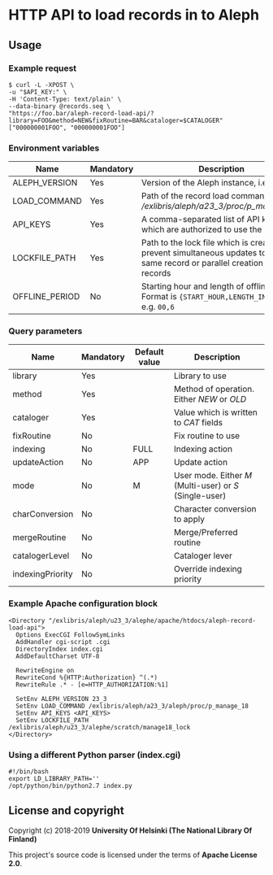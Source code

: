 # HTTP API to load records in to Aleph

## Usage
### Example request
```
$ curl -L -XPOST \
-u "$API_KEY:" \
-H 'Content-Type: text/plain' \
--data-binary @records.seq \
"https://foo.bar/aleph-record-load-api/?library=FOO&method=NEW&fixRoutine=BAR&cataloger=$CATALOGER"
["000000001FOO", "000000001FOO"]
```
### Environment variables
| Name           | Mandatory | Description                                                                                                                   |
|----------------|-----------|-------------------------------------------------------------------------------------------------------------------------------|
| ALEPH_VERSION  | Yes       | Version of the Aleph instance, i.e. *23_3*                                                                                    |
| LOAD_COMMAND   | Yes       | Path of the record load command, i.e. */exlibris/aleph/a23_3/proc/p_manage_18*                                                |
| API_KEYS       | Yes       | A comma-separated list of API keys which are authorized to use the API                                                        |
| LOCKFILE_PATH  | Yes       | Path to the lock file which is created to prevent simultaneous updates to the same record or parallel creation of new records |
| OFFLINE_PERIOD | No        | Starting hour and length of offline period. Format is `{START_HOUR,LENGTH_IN_HOURS}`, e.g. `00,6`                             |

### Query parameters
| Name             | Mandatory | Default value | Description                                             |
|------------------|-----------|---------------|---------------------------------------------------------|
| library          | Yes       |               | Library to use                                          |
| method           | Yes       |               | Method of operation. Either *NEW* or *OLD*              |
| cataloger        | Yes       |               | Value which is written to *CAT* fields                  |
| fixRoutine       | No        |               | Fix routine to use                                      |
| indexing         | No        | FULL          | Indexing action                                         |
| updateAction     | No        | APP           | Update action                                           |
| mode             | No        | M             | User mode. Either *M* (Multi-user) or *S* (Single-user) |
| charConversion   | No        |               | Character conversion to apply                           |
| mergeRoutine     | No        |               | Merge/Preferred routine                                 |
| catalogerLevel   | No        |               | Cataloger lever                                         |
| indexingPriority | No        |               | Override indexing priority                              |
### Example Apache configuration block
```
<Directory "/exlibris/aleph/u23_3/alephe/apache/htdocs/aleph-record-load-api">
  Options ExecCGI FollowSymLinks
  AddHandler cgi-script .cgi
  DirectoryIndex index.cgi
  AddDefaultCharset UTF-8

  RewriteEngine on
  RewriteCond %{HTTP:Authorization} ^(.*)
  RewriteRule .* - [e=HTTP_AUTHORIZATION:%1]

  SetEnv ALEPH_VERSION 23_3
  SetEnv LOAD_COMMAND /exlibris/aleph/a23_3/aleph/proc/p_manage_18
  SetEnv API_KEYS <API_KEYS>
  SetEnv LOCKFILE_PATH /exlibris/aleph/u23_3/alephe/scratch/manage18_lock
</Directory>
```
### Using a different Python parser (index.cgi)
```
#!/bin/bash
export LD_LIBRARY_PATH=''
/opt/python/bin/python2.7 index.py
```
## License and copyright

Copyright (c) 2018-2019 **University Of Helsinki (The National Library Of Finland)**

This project's source code is licensed under the terms of **Apache License 2.0**.
